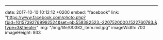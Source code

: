 ---
date: 2017-10-10 10:12:12 +0200
embed: "facebook"
link: "https://www.facebook.com/photo.php?fbid=10157392769992524&set=pb.558382523.-2207520000.1522760783.&type=3&theater"
img: "/img/life/00382_item.md.jpg"
imageWidth: 700
imageHeight: 933
